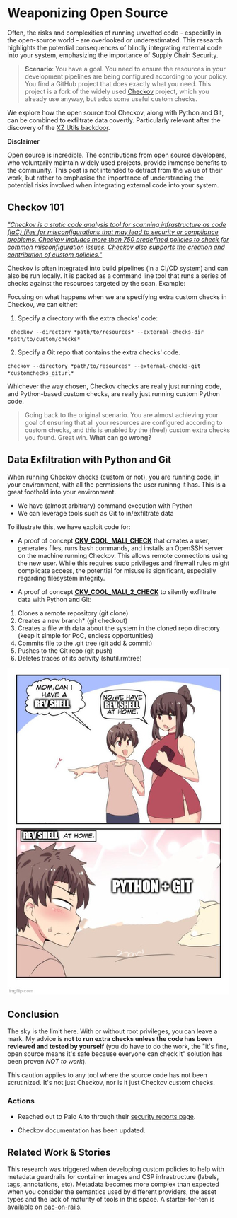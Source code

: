 # Weaponizing Open Source

Often, the risks and complexities of running unvetted code - especially in the open-source world - are overlooked or underestimated. This research highlights the potential consequences of blindly integrating external code into your system, emphasizing the importance of Supply Chain Security.

> **Scenario**: You have a goal. You need to ensure the resources in your development pipelines are being configured according to your policy. You find a GitHub project that does exactly what you need. This project is a fork of the widely used [Checkov](https://github.com/bridgecrewio/checkov) project, which you already use anyway, but adds some useful custom checks.

We explore how the open source tool Checkov, along with Python and Git, can be combined to exfiltrate data covertly. Particularly relevant after the discovery of the [XZ Utils backdoor](https://www.wired.com/story/xz-backdoor-everything-you-need-to-know/). 


**Disclaimer**

Open source is incredible. The contributions from open source developers, who voluntarily maintain widely used projects, provide immense benefits to the community. This post is not intended to detract from the value of their work, but rather to emphasise the importance of understanding the potential risks involved when integrating external code into your system.

## Checkov 101

[*"Checkov is a static code analysis tool for scanning infrastructure as code (IaC) files for misconfigurations that may lead to security or compliance problems. Checkov includes more than 750 predefined policies to check for common misconfiguration issues. Checkov also supports the creation and contribution of custom policies."*](https://www.checkov.io/1.Welcome/What%20is%20Checkov.html)

Checkov is often integrated into build pipelines (in a CI/CD system) and can also be run locally. It is packed as a command line tool that runs a series of checks against the resources targeted by the scan. Example:

Focusing on what happens when we are specifying extra custom checks in Checkov, we can either:

1. Specify a directory with the extra checks' code:
```
 checkov --directory *path/to/resources* --external-checks-dir *path/to/custom/checks*
```

2. Specify a Git repo that contains the extra checks' code.
```
checkov --directory *path/to/resources* --external-checks-git *customchecks_giturl*
```

Whichever the way chosen, Checkov checks are really just running code, and Python-based custom checks, are really just running custom Python code.

> Going back to the original scenario. You are almost achieving your goal of ensuring that all your resources are configured according to custom checks, and this is enabled by the (free!) custom extra checks you found. Great win. **What can go wrong?**

## Data Exfiltration with Python and Git

When running Checkov checks (custom or not), you are running code, in your environment, with all the permissions the user runinng it has. This is a great foothold into your environment.

* We have (almost arbitrary) command execution with Python
* We can leverage tools such as Git to in/exfiltrate data

To illustrate this, we have exploit code for:

* A proof of concept [**CKV_COOL_MALI_CHECK**](https://github.com/ytimyno/pac-on-rails/blob/main/checks/malicious/CoolMali.py) that creates a user, generates files, runs bash commands, and installs an OpenSSH server on the machine running Checkov. This allows remote connections using the new user. While this requires sudo privileges and firewall rules might complicate access, the potential for misuse is significant, especially regarding filesystem integrity.

* A proof of concept [**CKV_COOL_MALI_2_CHECK**](https://github.com/ytimyno/pac-on-rails/blob/main/checks/malicious/CoolMali2.py) to silently exfiltrate data with Python and Git:

1. Clones a remote repository (git clone)
2. Creates a new branch* (git checkout)
3. Creates a file with data about the system in the cloned repo directory (keep it simple for PoC, endless opportunities)
4. Commits file to the .git tree (git add & commit)
5. Pushes to the Git repo (git push)
6. Deletes traces of its activity (shutil.rmtree)

![Who needs a reverse shell anyway...](../../images/no-revshell-no-problem.jpg)

## Conclusion

The sky is the limit here. With or without root privileges, you can leave a mark. My advice is **not to run extra checks unless the code has been reviewed and tested by yourself** (you do have to do the work, the "it's fine, open source means it's safe because everyone can check it" solution has been proven *NOT to work*).

This caution applies to any tool where the source code has not been scrutinized. It's not just Checkov, nor is it just Checkov custom checks.


### Actions

- Reached out to Palo Alto through their [security reports page](https://security.paloaltonetworks.com/report).

- Checkov documentation has been updated.


## Related Work & Stories

This research was triggered when developing custom policies to help with metadata guardrails for container images and CSP infrastructure (labels, tags, annotations, etc). Metadata becomes more complex than expected when you consider the semantics used by different providers, the asset types and the lack of maturity of tools in this space. A starter-for-ten is available on [pac-on-rails](https://github.com/ytimyno/pac-on-rails).


